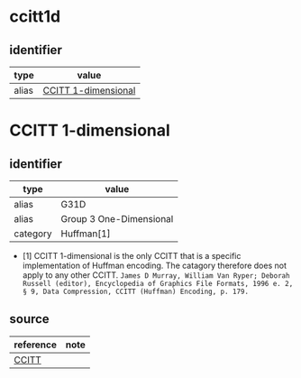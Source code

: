 # ccitt1d

## identifier
| type              | value
| ----------------- | -----
| alias             | [CCITT 1-dimensional](#ccitt-1-dimensional)

# CCITT 1-dimensional

## identifier
| type              | value
| ----------------- | -----
| alias             | G31D
| alias             | Group 3 One-Dimensional
| category          | Huffman[1]

* [1] CCITT 1-dimensional is the only CCITT that is a specific implementation of Huffman encoding. The catagory therefore does not apply to any other CCITT. `James D Murray, William Van Ryper; Deborah Russell (editor), Encyclopedia of Graphics File Formats, 1996 e. 2, § 9, Data Compression, CCITT (Huffman) Encoding, p. 179.`

## source
| reference | note
| --------- | ----
| [CCITT](ccitt.md)